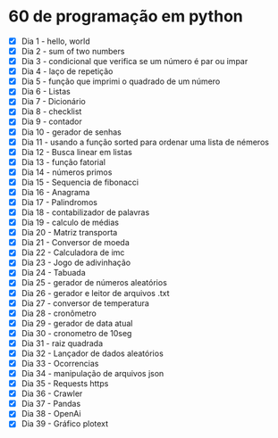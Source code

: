 # 60 de programação em python

- [x] Dia 1 - hello, world
- [x] Dia 2 - sum of two numbers 
- [x] Dia 3 - condicional que verifica se um número é par ou impar
- [x] Dia 4 - laço de repetição
- [x] Dia 5 - função que imprimi o quadrado de um número
- [x] Dia 6 - Listas
- [x] Dia 7 - Dicionário
- [x] Dia 8 - checklist
- [x] Dia 9 - contador
- [x] Dia 10 - gerador de senhas
- [x] Dia 11 - usando a função sorted para ordenar uma lista de némeros
- [x] Dia 12 - Busca linear em listas
- [x] Dia 13 - função fatorial
- [x] Dia 14 - números primos
- [x] Dia 15 - Sequencia de fibonacci
- [x] Dia 16 - Anagrama
- [x] Dia 17 - Palindromos
- [x] Dia 18 - contabilizador de palavras
- [x] Dia 19 - calculo de médias 
- [x] Dia 20 - Matriz transporta
- [x] Dia 21 - Conversor de moeda
- [x] Dia 22 - Calculadora de imc
- [x] Dia 23 - Jogo de adivinhação
- [x] Dia 24 - Tabuada
- [x] Dia 25 - gerador de números aleatórios
- [x] Dia 26 - gerador e leitor de arquivos .txt
- [x] Dia 27 - conversor de temperatura
- [x] Dia 28 - cronômetro
- [x] Dia 29 - gerador de data atual
- [x] Dia 30 - cronometro de 10seg
- [x] Dia 31 - raiz quadrada
- [x] Dia 32 - Lançador de dados aleatórios
- [x] Dia 33 - Ocorrencias
- [x] Dia 34 - manipulação de arquivos json
- [x] Dia 35 - Requests https
- [x] Dia 36 - Crawler
- [x] Dia 37 - Pandas
- [x] Dia 38 - OpenAi
- [x] Dia 39 - Gráfico plotext
